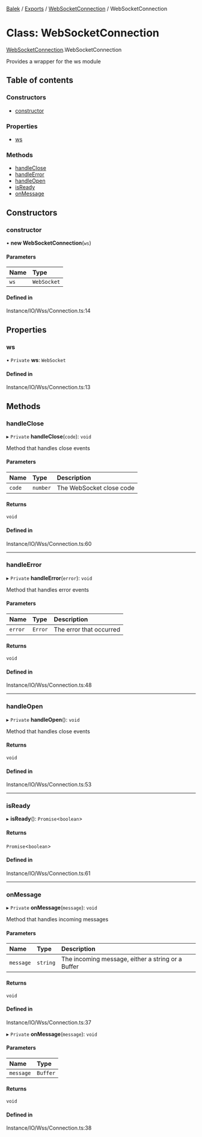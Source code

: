 [Balek](../README.md) / [Exports](../modules.md) / [WebSocketConnection](../modules/WebSocketConnection.md) / WebSocketConnection

# Class: WebSocketConnection

[WebSocketConnection](../modules/WebSocketConnection.md).WebSocketConnection

Provides a wrapper for the ws module

## Table of contents

### Constructors

- [constructor](WebSocketConnection.WebSocketConnection.md#constructor)

### Properties

- [ws](WebSocketConnection.WebSocketConnection.md#ws)

### Methods

- [handleClose](WebSocketConnection.WebSocketConnection.md#handleclose)
- [handleError](WebSocketConnection.WebSocketConnection.md#handleerror)
- [handleOpen](WebSocketConnection.WebSocketConnection.md#handleopen)
- [isReady](WebSocketConnection.WebSocketConnection.md#isready)
- [onMessage](WebSocketConnection.WebSocketConnection.md#onmessage)

## Constructors

### constructor

• **new WebSocketConnection**(`ws`)

#### Parameters

| Name | Type |
| :------ | :------ |
| `ws` | `WebSocket` |

#### Defined in

Instance/IO/Wss/Connection.ts:14

## Properties

### ws

• `Private` **ws**: `WebSocket`

#### Defined in

Instance/IO/Wss/Connection.ts:13

## Methods

### handleClose

▸ `Private` **handleClose**(`code`): `void`

Method that handles close events

#### Parameters

| Name | Type | Description |
| :------ | :------ | :------ |
| `code` | `number` | The WebSocket close code |

#### Returns

`void`

#### Defined in

Instance/IO/Wss/Connection.ts:60

___

### handleError

▸ `Private` **handleError**(`error`): `void`

Method that handles error events

#### Parameters

| Name | Type | Description |
| :------ | :------ | :------ |
| `error` | `Error` | The error that occurred |

#### Returns

`void`

#### Defined in

Instance/IO/Wss/Connection.ts:48

___

### handleOpen

▸ `Private` **handleOpen**(): `void`

Method that handles close events

#### Returns

`void`

#### Defined in

Instance/IO/Wss/Connection.ts:53

___

### isReady

▸ **isReady**(): `Promise`<`boolean`\>

#### Returns

`Promise`<`boolean`\>

#### Defined in

Instance/IO/Wss/Connection.ts:61

___

### onMessage

▸ `Private` **onMessage**(`message`): `void`

Method that handles incoming messages

#### Parameters

| Name | Type | Description |
| :------ | :------ | :------ |
| `message` | `string` | The incoming message, either a string or a Buffer |

#### Returns

`void`

#### Defined in

Instance/IO/Wss/Connection.ts:37

▸ `Private` **onMessage**(`message`): `void`

#### Parameters

| Name | Type |
| :------ | :------ |
| `message` | `Buffer` |

#### Returns

`void`

#### Defined in

Instance/IO/Wss/Connection.ts:38
